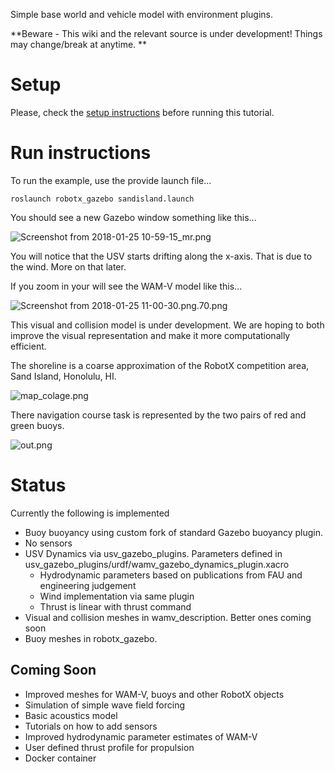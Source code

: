 Simple base world and vehicle model with environment plugins.

**Beware - This wiki and the relevant source is under development!  Things may change/break at anytime.
**

# Setup

Please, check the [setup instructions](https://bitbucket.org/osrf/vmrc/wiki/tutorials/SystemSetup) before running this tutorial.

# Run instructions

To run the example, use the provide launch file...

```
roslaunch robotx_gazebo sandisland.launch 
```

You should see a new Gazebo window something like this...

![Screenshot from 2018-01-25 10-59-15_mr.png](https://bitbucket.org/repo/BgXLzgM/images/2097879520-Screenshot%20from%202018-01-25%2010-59-15_mr.png)

You will notice that the USV starts drifting along the x-axis.  That is due to the wind.  More on that later.

If you zoom in your will see the WAM-V model like this...

![Screenshot from 2018-01-25 11-00-30.png.70.png](https://bitbucket.org/repo/BgXLzgM/images/2349056053-Screenshot%20from%202018-01-25%2011-00-30.png.70.png)

This visual and collision model is under development.  We are hoping to both improve the visual representation and make it more computationally efficient.

The shoreline is a coarse approximation of the RobotX competition area, Sand Island, Honolulu, HI.  

![map_colage.png](https://bitbucket.org/repo/BgXLzgM/images/869375701-map_colage.png)

There navigation course task is represented by the two pairs of red and green buoys.

![out.png](https://bitbucket.org/repo/BgXLzgM/images/3195009535-out.png)

# Status

Currently the following is implemented

 * Buoy buoyancy using custom fork of standard Gazebo buoyancy plugin.
 * No sensors
 * USV Dynamics via usv_gazebo_plugins.  Parameters defined in usv_gazebo_plugins/urdf/wamv_gazebo_dynamics_plugin.xacro
   * Hydrodynamic parameters based on publications from FAU and engineering judgement
   * Wind implementation via same plugin
   * Thrust is linear with thrust command
  * Visual and collision meshes in wamv_description.  Better ones coming soon
  * Buoy meshes in robotx_gazebo.

## Coming Soon

 * Improved meshes for WAM-V, buoys and other RobotX objects
 * Simulation of simple wave field forcing
 * Basic acoustics model
 * Tutorials on how to add sensors
 * Improved hydrodynamic parameter estimates of WAM-V
 * User defined thrust profile for propulsion
 * Docker container